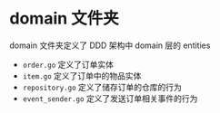 # domain 文件夹

domain 文件夹定义了 DDD 架构中 domain 层的 entities

- `order.go` 定义了订单实体
- `item.go` 定义了订单中的物品实体
- `repository.go` 定义了储存订单的仓库的行为
- `event_sender.go` 定义了发送订单相关事件的行为
